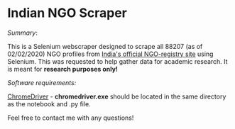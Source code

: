 # Indian NGO Scraper
*Summary*:

This is a Selenium webscraper designed to scrape all 88207 (as of 02/02/2020) NGO profiles from [India's official NGO-registry site](https://ngodarpan.gov.in/) using Selenium. This was requested to help gather data for academic research. It is meant for **research purposes only!**

*Software requirements:*

[ChromeDriver](https://chromedriver.chromium.org/getting-started) - **chromedriver.exe** should be located in the same directory as the notebook and .py file.

Feel free to contact me with any questions!
